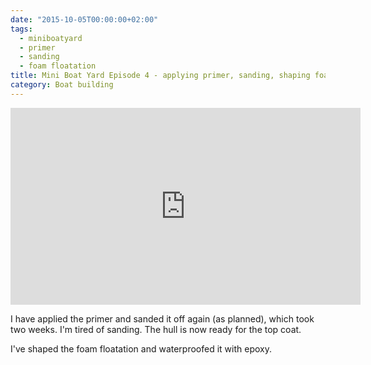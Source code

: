 ```yaml
---
date: "2015-10-05T00:00:00+02:00"
tags:
  - miniboatyard
  - primer
  - sanding
  - foam floatation
title: Mini Boat Yard Episode 4 - applying primer, sanding, shaping foam
category: Boat building
---
```


<iframe width="560" height="315" src="https://www.youtube.com/embed/flTBedrs8Jg" frameborder="0" allowfullscreen></iframe>

I have applied the primer and sanded it off again (as planned), which took two weeks. I'm tired of sanding. The hull is now ready for the top coat.

I've shaped the foam floatation and waterproofed it with epoxy.

